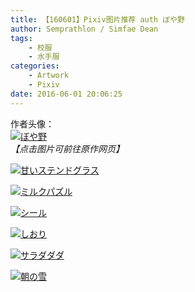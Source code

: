```yaml
---
title: 【160601】Pixiv图片推荐 auth ぼや野
author: Semprathlon / Simfae Dean
tags:
	- 校服
	- 水手服
categories:
	- Artwork
	- Pixiv
date: 2016-06-01 20:06:25
---
```

作者头像：  
[![ぼや野](__ASSETS_HOST_NAME__/2016/06/7094940.png)](http://www.pixiv.net/member_illust.php?id=1263092)  
<em>【点击图片可前往原作网页】</em>  

[![甘いステンドグラス](__ASSETS_HOST_NAME__/2016/06/56572505_p0.png)](http://www.pixiv.net/member_illust.php?mode=medium&illust_id=56572505)

[![ミルクパズル](__ASSETS_HOST_NAME__/2016/06/43089180_p0.png)](http://www.pixiv.net/member_illust.php?mode=medium&illust_id=43089180)
<!--more-->
[![シール](__ASSETS_HOST_NAME__/2016/06/48042913_p0.png)](http://www.pixiv.net/member_illust.php?mode=medium&illust_id=48042913)

[![しおり](__ASSETS_HOST_NAME__/2016/06/47587214_p0.png)](http://www.pixiv.net/member_illust.php?mode=medium&illust_id=47587214)

[![サラダダダ](__ASSETS_HOST_NAME__/2016/06/44998366_p0.png)](http://www.pixiv.net/member_illust.php?mode=medium&illust_id=44998366)

[![朝の雪](__ASSETS_HOST_NAME__/2016/06/41841957_p0.png)](http://www.pixiv.net/member_illust.php?mode=medium&illust_id=41841957)
